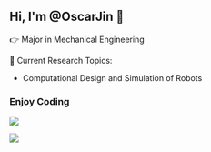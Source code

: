 ## Hi, I'm @OscarJin 👋

👉 Major in Mechanical Engineering

👀 Current Research Topics:
- Computational Design and Simulation of Robots

### Enjoy Coding

![](https://github-readme-stats.vercel.app/api?username=OscarJin)


![](https://github-readme-stats.vercel.app/api/top-langs/?username=OscarJin&layout=compact&langs_count=6)
